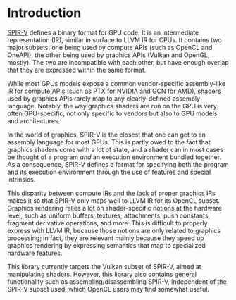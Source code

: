 # Introduction

[SPIR-V](https://registry.khronos.org/SPIR-V/specs/unified1/SPIRV.html) defines a binary format for GPU code. It is an intermediate representation (IR), similar in surface to LLVM IR for CPUs. It contains two major subsets, one being used by compute APIs (such as OpenCL and OneAPI), the other being used by graphics APIs (Vulkan and OpenGL, mostly). The two are incompatible with each other, but have enough overlap that they are expressed within the same format.

While most GPUs models expose a common vendor-specific assembly-like IR for compute APIs (such as PTX for NVIDIA and GCN for AMD), shaders used by graphics APIs rarely map to any clearly-defined assembly language. Notably, the way graphics shaders are run on the GPU is very often GPU-specific, not only specific to vendors but also to GPU models and architectures.

In the world of graphics, SPIR-V is the closest that one can get to an assembly language for most GPUs. This is partly owed to the fact that graphics shaders come with a lot of state, and a shader can in most cases be thought of a program *and* an execution environment bundled together. As a consequence, SPIR-V defines a format for specifying both the program and its execution environment through the use of features and special intrinsics.

This disparity between compute IRs and the lack of proper graphics IRs makes it so that SPIR-V only maps well to LLVM IR for its OpenCL subset. Graphics rendering relies a lot on shader-specific notions at the hardware level, such as uniform buffers, textures, attachments, push constants, fragment derivative operations, and more. This is difficult to properly express with LLVM IR, because those notions are only related to graphics processing; in fact, they are relevant mainly because they speed up graphics rendering by expressing semantics that map to specialized hardware features.

This library currently targets the Vulkan subset of SPIR-V, aimed at manipulating shaders. However, this library also contains general functionality such as assembling/disassembling SPIR-V, independent of the SPIR-V subset used, which OpenCL users may find somewhat useful.
